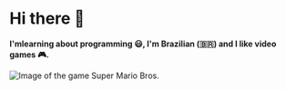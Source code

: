 # Hi there 👋

**I'mlearning about programming 😃, I'm Brazilian (🇧🇷) and I like video games 🎮.**

![Image of the game Super Mario Bros.](https://www.tecstudio.com.br/wp-content/uploads/2016/03/SuperMarioWorld_CED.jpg)
